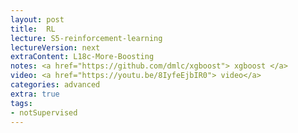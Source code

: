 ```yaml
---
layout: post
title:  RL
lecture: S5-reinforcement-learning
lectureVersion: next
extraContent: L18c-More-Boosting  
notes: <a href="https://github.com/dmlc/xgboost"> xgboost </a> 
video: <a href="https://youtu.be/8IyfeEjbIR0"> video</a> 
categories: advanced
extra: true
tags:
- notSupervised
---
```

